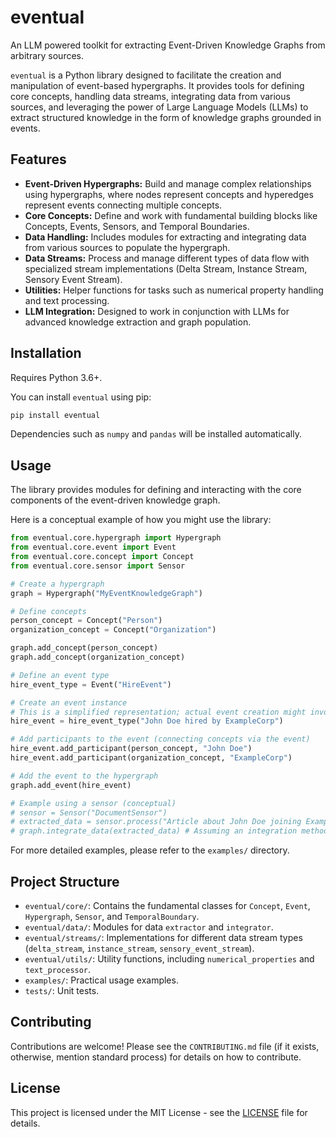 # eventual

An LLM powered toolkit for extracting Event-Driven Knowledge Graphs from arbitrary sources.

`eventual` is a Python library designed to facilitate the creation and manipulation of event-based hypergraphs. It provides tools for defining core concepts, handling data streams, integrating data from various sources, and leveraging the power of Large Language Models (LLMs) to extract structured knowledge in the form of knowledge graphs grounded in events.

## Features

*   **Event-Driven Hypergraphs:** Build and manage complex relationships using hypergraphs, where nodes represent concepts and hyperedges represent events connecting multiple concepts.
*   **Core Concepts:** Define and work with fundamental building blocks like Concepts, Events, Sensors, and Temporal Boundaries.
*   **Data Handling:** Includes modules for extracting and integrating data from various sources to populate the hypergraph.
*   **Data Streams:** Process and manage different types of data flow with specialized stream implementations (Delta Stream, Instance Stream, Sensory Event Stream).
*   **Utilities:** Helper functions for tasks such as numerical property handling and text processing.
*   **LLM Integration:** Designed to work in conjunction with LLMs for advanced knowledge extraction and graph population.

## Installation

Requires Python 3.6+.

You can install `eventual` using pip:

```bash
pip install eventual
```

Dependencies such as `numpy` and `pandas` will be installed automatically.

## Usage

The library provides modules for defining and interacting with the core components of the event-driven knowledge graph.

Here is a conceptual example of how you might use the library:

```python
from eventual.core.hypergraph import Hypergraph
from eventual.core.event import Event
from eventual.core.concept import Concept
from eventual.core.sensor import Sensor

# Create a hypergraph
graph = Hypergraph("MyEventKnowledgeGraph")

# Define concepts
person_concept = Concept("Person")
organization_concept = Concept("Organization")

graph.add_concept(person_concept)
graph.add_concept(organization_concept)

# Define an event type
hire_event_type = Event("HireEvent")

# Create an event instance
# This is a simplified representation; actual event creation might involve more details
hire_event = hire_event_type("John Doe hired by ExampleCorp")

# Add participants to the event (connecting concepts via the event)
hire_event.add_participant(person_concept, "John Doe")
hire_event.add_participant(organization_concept, "ExampleCorp")

# Add the event to the hypergraph
graph.add_event(hire_event)

# Example using a sensor (conceptual)
# sensor = Sensor("DocumentSensor")
# extracted_data = sensor.process("Article about John Doe joining ExampleCorp")
# graph.integrate_data(extracted_data) # Assuming an integration method exists
```

For more detailed examples, please refer to the `examples/` directory.

## Project Structure

*   `eventual/core/`: Contains the fundamental classes for `Concept`, `Event`, `Hypergraph`, `Sensor`, and `TemporalBoundary`.
*   `eventual/data/`: Modules for data `extractor` and `integrator`.
*   `eventual/streams/`: Implementations for different data stream types (`delta_stream`, `instance_stream`, `sensory_event_stream`).
*   `eventual/utils/`: Utility functions, including `numerical_properties` and `text_processor`.
*   `examples/`: Practical usage examples.
*   `tests/`: Unit tests.

## Contributing

Contributions are welcome! Please see the `CONTRIBUTING.md` file (if it exists, otherwise, mention standard process) for details on how to contribute.

## License

This project is licensed under the MIT License - see the [LICENSE](LICENSE) file for details.

